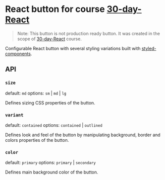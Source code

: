 # React button for course [30-day-React](https://aibolik.github.io/30-day-react)

> Note: This button is not production ready button. It was created in the scope of [30-day-React](https://aibolik.github.io/30-day-react) course.

Configurable React button with several styling variations built with [styled-components](https://styled-components.com/).

## API

### `size`

default: `md`
options: `sm` | `md` | `lg`

Defines sizing CSS properties of the button.

### `variant`

default: `contained`
options: `contained` | `outlined`

Defines look and feel of the button by manipulating background, border and colors properties of the button.

### `color`

default: `primary`
options: `primary` | `secondary`

Defines main background color of the button.